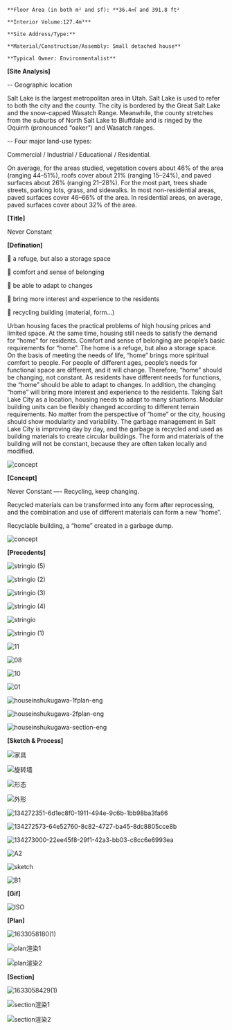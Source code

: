     **Floor Area (in both m² and sf): **36.4㎡ and 391.8 ft²

    **Interior Volume:127.4m³**

    **Site Address/Type:**

    **Material/Construction/Assembly: Small detached house**

    **Typical Owner: Environmentalist**

**[Site Analysis]**

-- Geographic location

Salt Lake is the largest metropolitan area in Utah. Salt Lake is used to refer to both the city and the county. The city is bordered by the Great Salt Lake and the snow-capped Wasatch Range. Meanwhile, the county stretches from the suburbs of North Salt Lake to Bluffdale and is ringed by the Oquirrh (pronounced “oaker”) and Wasatch ranges.

-- Four major land-use types:

Commercial / Industrial / Educational / Residential.

On average, for the areas studied, vegetation covers about 46% of the area (ranging 44–51%), roofs cover about 21% (ranging 15–24%), and paved surfaces about 26% (ranging 21–28%). For the most part, trees shade streets, parking lots, grass, and sidewalks. In most non-residential areas, paved surfaces cover 46–66% of the area. In residential areas, on average, paved surfaces cover about 32% of the area.

**[Title]**

Never Constant

**[Defination]**

 a refuge, but also a storage space

 comfort and sense of belonging

 be able to adapt to changes

 bring more interest and experience to the residents

 recycling building (material, form…)

Urban housing faces the practical problems of high housing prices and limited space. At the same time, housing still needs to satisfy the demand for “home” for residents. Comfort and sense of belonging are people’s basic requirements for “home”. The home is a refuge, but also a storage space. On the basis of meeting the needs of life, “home” brings more spiritual comfort to people. For people of different ages, people’s needs for functional space are different, and it will change. Therefore, “home” should be changing, not constant. As residents have different needs for functions, the “home” should be able to adapt to changes. In addition, the changing “home” will bring more interest and experience to the residents. Taking Salt Lake City as a location, housing needs to adapt to many situations. Modular building units can be flexibly changed according to different terrain requirements. No matter from the perspective of “home” or the city, housing should show modularity and variability. The garbage management in Salt Lake City is improving day by day, and the garbage is recycled and used as building materials to create circular buildings. The form and materials of the building will not be constant, because they are often taken locally and modified.


![concept](https://user-images.githubusercontent.com/90487385/135559320-9aeec731-8745-4cb3-8ef4-cec06e28290a.jpg)

**[Concept]**

Never Constant —- Recycling, keep changing.

Recycled materials can be transformed into any form after reprocessing, and the combination and use of different materials can form a new “home”.

Recyclable building, a “home” created in a garbage dump.

![concept](https://user-images.githubusercontent.com/90487385/135559289-2b8b3f74-75b9-4806-96f2-c9e52b0a73e4.png)

**[Precedents]**

![stringio (5)](https://user-images.githubusercontent.com/90487385/135560501-77794260-07e0-4513-becb-371ae96666ff.jpg)

![stringio (2)](https://user-images.githubusercontent.com/90487385/135560507-825254bb-4780-4374-95e0-962b2d119028.jpg)

![stringio (3)](https://user-images.githubusercontent.com/90487385/135560512-d783ac6d-c52a-4e2b-accd-cd29fc7f5c70.jpg)

![stringio (4)](https://user-images.githubusercontent.com/90487385/135560516-8918e5e4-0e83-4b77-8eb7-c34149ce2aac.jpg)

![stringio](https://user-images.githubusercontent.com/90487385/135560688-72108d9a-8b27-487a-9436-6d5aceaea838.jpg)

![stringio (1)](https://user-images.githubusercontent.com/90487385/135560698-331ee0d4-50d2-42ac-a858-a679f7aca2e9.jpg)

![11](https://user-images.githubusercontent.com/90487385/135560725-3e8ef1cb-8e3d-4d10-a7df-d282e2bf6d9f.jpg)

![08](https://user-images.githubusercontent.com/90487385/135560735-576eed17-083e-4fd6-b3ff-683cff701842.jpg)

![10](https://user-images.githubusercontent.com/90487385/135560737-03d42c7b-663b-464a-88b6-e72e3917f1d0.jpg)

![01](https://user-images.githubusercontent.com/90487385/135560733-6bc48a86-be11-4d1a-b180-dd20c84c5b1e.jpg)

![houseinshukugawa-1fplan-eng](https://user-images.githubusercontent.com/90487385/135560763-b9f5ab6d-5a06-4f6b-b8ff-c6e3110114d5.jpg)

![houseinshukugawa-2fplan-eng](https://user-images.githubusercontent.com/90487385/135560768-f4c9bdd1-dad0-4d1d-ae2b-f58f7b7b8efc.jpg)

![houseinshukugawa-section-eng](https://user-images.githubusercontent.com/90487385/135560773-23194256-75c8-4ab5-a13d-c224984f8cb8.jpg)

**[Sketch & Process]**

![家具](https://user-images.githubusercontent.com/90487385/135559424-09e717ce-d2f9-4a81-85b1-7cd7acc6f807.jpg)

![旋转墙](https://user-images.githubusercontent.com/90487385/135559440-d0186c85-67a5-4715-8d0b-bf6955e81d60.jpg)

![形态](https://user-images.githubusercontent.com/90487385/135559445-3d7e07eb-ea8e-4939-8afe-b364fe2bd974.jpg)

![外形](https://user-images.githubusercontent.com/90487385/135559456-13b4b012-a1e2-4c1b-b275-4a5bbfbcb2a4.jpg)

![134272351-6d1ec8f0-1911-494e-9c6b-1bb98ba3fa66](https://user-images.githubusercontent.com/90487385/135559707-88850467-658d-4c56-b031-f3f91dd9e42a.png)

![134272573-64e52760-8c82-4727-ba45-8dc8805cce8b](https://user-images.githubusercontent.com/90487385/135559710-77ed8f7a-13e6-46fe-ac10-e15fb136918b.png)

![134273000-22ee45f8-29f1-42a3-bb03-c8cc6e6993ea](https://user-images.githubusercontent.com/90487385/135559712-4622e0ed-a4d2-44f0-9a4e-40092c502f0a.png)

![A2](https://user-images.githubusercontent.com/90487385/135559652-6e65e308-2b52-4b15-946c-a4730061a21c.png)

![sketch](https://user-images.githubusercontent.com/90487385/135559592-b50ddd80-f629-4a67-a7d6-2fcbd13c171f.jpg)

![B1](https://user-images.githubusercontent.com/90487385/135559910-d9c1e015-7ade-4bf9-be6f-b445c057648d.png)




**[Gif]**

![ISO](https://user-images.githubusercontent.com/90487385/135560817-84c2c8d2-7863-4369-b302-c42b85941f29.gif)

**[Plan]**

![1633058180(1)](https://user-images.githubusercontent.com/90487385/135560012-b5c64bc3-d1e5-4fba-bbb2-7854a77125b8.png)

![plan渲染1](https://user-images.githubusercontent.com/90487385/135560053-c66cdfcc-041e-445d-928a-123f5a96fcb7.png)

![plan渲染2](https://user-images.githubusercontent.com/90487385/135560058-74b97553-8ae3-4124-a896-1241c9ee393c.png)

**[Section]**

![1633058429(1)](https://user-images.githubusercontent.com/90487385/135560321-c616dcee-4009-4da0-bd92-1b5a3ea8f8dd.png)

![section渲染1](https://user-images.githubusercontent.com/90487385/135560329-7a0e29d0-c677-48d5-b31f-b8ce2735ad78.png)

![section渲染2](https://user-images.githubusercontent.com/90487385/135560335-6817b253-2492-406a-9da6-63a8dc3dc072.png)





